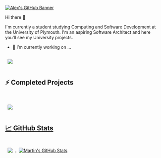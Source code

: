 [![Alex's GitHub Banner](https://i.imgur.com/Rqubvbf.png)](https://github.com/Brankin19)


Hi there 👋

I'm currently a student studying Computing and Software Development at the University of Plymouth. I'm an aspiring Software Architect and here you'll see my University projects.
<!--[![Anurag's github stats](https://github-readme-stats.vercel.app/api?username=Brankin19&show_icons=true&theme=dark)](https://github.com/anuraghazra/github-readme-stats)-->

- 🔭 I’m currently working on ...
<a href="https://github.com/Brankin19/COMP1004-Mount-Edgcumbe/tree/master/OneDrive/Repos/COMP1004-SPA-MECP">
  <img align="center" style="margin:1rem 0.5rem" src="https://github-readme-stats.vercel.app/api/pin/?username=Brankin19&repo=COMP1004-Mount-Edgcumbe&title_color=ffffff&text_color=c9cacc&icon_color=4AB197&bg_color=1A2B34" />
</a>

<br>
 
 
## ⚡ Completed Projects

<br>

<a href="https://www.youtube.com/watch?v=0af96udVCrQ&feature=youtu.be">
  <img align="center" style="margin:1rem 0.5rem" src="https://i.imgur.com/orq9vdh.jpg"/>



## &#x1f4c8; GitHub Stats

<br>

<a href="https://github.com/Brankin19">
  <img align="center" style="margin:0.5rem" src="https://github-readme-stats.vercel.app/api/top-langs/?username=Brankin19&hide=html,css&title_color=ffffff&text_color=c9cacc&icon_color=4AB197&bg_color=1A2B34" />
</a>

<a href="https://github.com/Brankin19">
  <img align="center" style="margin:0.5rem" src="https://github-readme-stats.vercel.app/api?username=Brankin19&show_icons=true&line_height=27&count_private=true&title_color=ffffff&text_color=c9cacc&icon_color=4AB097&bg_color=1A2B34" alt="Martin's GitHub Stats" />
</a>

<br>

<!--
**Brankin19/Brankin19** is a ✨ _special_ ✨ repository because its `README.md` (this file) appears on your GitHub profile.

Here are some ideas to get you started:

- 🔭 I’m currently working on ...
- 🌱 I’m currently learning ...
- 👯 I’m looking to collaborate on ...
- 🤔 I’m looking for help with ...
- 💬 Ask me about ...
- 📫 How to reach me: ...
- 😄 Pronouns: ...
- ⚡ Fun fact: ...
-->
